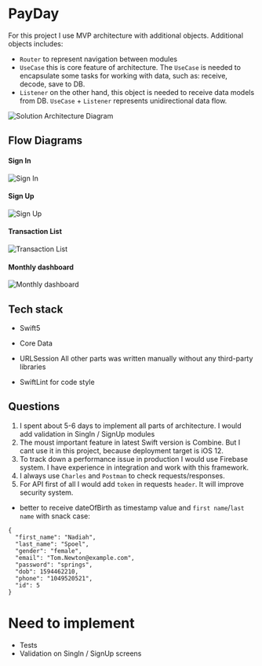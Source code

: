 # PayDay
For this project I use MVP architecture with additional objects.
Additional objects includes:
- `Router` to represent navigation between modules
- `UseCase` this is core feature of architecture. The `UseCase` is needed to encapsulate some tasks for working with data, such as: receive, decode, save to DB.
- `Listener` on the other hand, this object is needed to receive data models from DB.
`UseCase` + `Listener` represents unidirectional data flow.

![Solution Architecture Diagram](https://take.ms/p77Y33)

## Flow Diagrams

#### Sign In
![Sign In](https://www.dropbox.com/s/ca9tqj0ssr0qz6u/Sign%20In.png?dl=0)

#### Sign Up
![Sign Up](https://www.dropbox.com/s/vmsf4llfdnvm84u/Sign%20up.png?dl=0)

#### Transaction List
![Transaction List](https://www.dropbox.com/s/pe5obicy2j8swut/Transaction%20List.png?dl=0)

#### Monthly dashboard
![Monthly dashboard](https://www.dropbox.com/s/twcg6ddfovckle5/Monthly%20Dashboard.png?dl=0)

## Tech stack
* Swift5
* Core Data
* URLSession
All other parts was written manually without any third-party libraries

* SwiftLint for code style

## Questions
1. I spent about 5-6 days to implement all parts of architecture. I would add validation in SingIn / SignUp modules
2. The moust important feature in latest Swift version is Combine.
But I cant use it in this project, because deployment target is iOS 12.
3. To track down a performance issue in production I would use Firebase system. I have experience in integration and work with this framework.
4. I always use `Charles` and `Postman` to check requests/responses.  
5. For API first of all I would add `token` in requests `header`. It will improve security system.
- better to receive dateOfBirth as timestamp value and `first name`/`last name` with snack case:
```
{
  "first_name": "Nadiah",
  "last_name": "Spoel",
  "gender": "female",
  "email": "Tom.Newton@example.com",
  "password": "springs",
  "dob": 1594462210,
  "phone": "1049520521",
  "id": 5
}
```

# Need to implement
- Tests
- Validation on SingIn / SignUp screens
